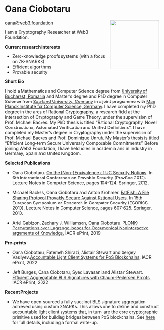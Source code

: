 # Oana Ciobotaru

<img align="right" src="https://i.imgur.com/Oq15ipC.jpg" width="160" />

oana@web3.foundation

I am a Cryptography Researcher at Web3 Foundation.

**Current research interests**

* Zero-knowledge proofs systems (with a focus on ZK-SNARKS)
* Efficient algorithms
* Provable security

**Short Bio**

I hold a Mathematics and Computer Science degree from [University of Bucharest, Romania](https://unibuc.ro/?lang=en) and Master’s degree and PhD degree in Computer Science from [Saarland University, Germany](https://saarland-informatics-campus.de/en/) in a joint programme with [Max Planck Institute for Computer Science, Germany](https://www.mpi-inf.mpg.de/home). I have completed my PhD degree in the area of Rational Cryptography, a research field at the intersection of Cryptography and Game Theory, under the supervision of Prof. Michael Backes.  My PhD thesis is titled “Rational Cryptography: Novel Constructions, Automated Verification and Unified Definitions”. I have completed my Master’s degree in Cryptography under the supervision of Prof. Michael Backes and Prof. Dominique Unruh. My Master’s thesis is titled “Efficient Long-term Secure Universally Composable Commitments”. Before joining Web3 Foundation, I have held roles in academia and in industry in Germany, Spain and United Kingdom.

**Selected Publications**

* Oana Ciobotaru. [On the (Non-)Equivalence of UC Security Notions](https://link.springer.com/chapter/10.1007%2F978-3-642-33272-2_8). In 6th International Conference on Provable Security (ProvSec 2012). Lecture Notes in Computer Science, pages 104-124. Springer, 2012.

* Michael Backes, Oana Ciobotaru and Anton Krohmer. [RatFish: A File Sharing Protocol Provably Secure Against Rational Users](https://link.springer.com/chapter/10.1007%2F978-3-642-15497-3_37). In 15th European Symposium on Research in Computer Security (ESORICS 2010). Lecture Notes in Computer Science, pages 607-625. Springer, 2010.

* Ariel Gabizon, Zachary J. Williamson, Oana Ciobotaru. [PLONK: Permutations over Lagrange-bases for Oecumenical Noninteractive arguments of Knowledge](https://eprint.iacr.org/2019/953), IACR ePrint, 2019

**Pre-prints**

* Oana Ciobotaru, Fatemeh Shirazi, Alistair Stewart and Sergey Vasilyev.[Accountable Light Client Systems for PoS Blockchains](https://eprint.iacr.org/2022/1205), IACR ePrint, 2022

* Jeff Burges, Oana Ciobotaru, Syed Lavasani and Alistair Stewart. [Efficient Aggregatable BLS Signatures with Chaum-Pedersen Proofs](https://eprint.iacr.org/2022/1611), IACR ePrint, 2022

**Recent Projects**

* We have open-sourced a fully succinct BLS signature aggregation achieved using custom SNARKs. This allows one to define and construct accountable light client systems that, in turn, are the core cryptographic primitive used for building bridges between PoS blockchains. See [here](https://github.com/w3f/apk-proofs) for full details, including a formal write-up.
